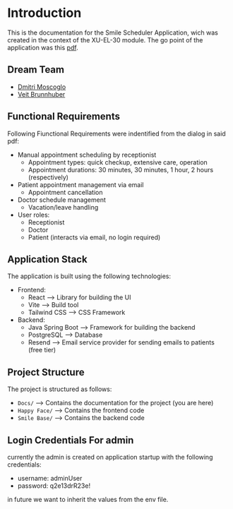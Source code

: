 #  Introduction

This is the documentation for the Smile Scheduler Application, wich was created in the context of the XU-EL-30 module. 
The go point of the application was this [pdf](files/EL30%20-%20Project.pdf).

## Dream Team

* [Dmitri Moscoglo](https://github.com/DimiM99)
* [Veit Brunnhuber](https://github.com/AV3NII)

## Functional Requirements

Following Fiunctional Requirements were indentified from the dialog in said pdf:

* Manual appointment scheduling by receptionist
    * Appointment types: quick checkup, extensive care, operation
    * Appointment durations: 30 minutes, 30 minutes, 1 hour, 2 hours (respectively)
* Patient appointment management via email
    * Appointment cancellation
* Doctor schedule management
    * Vacation/leave handling
* User roles:
    * Receptionist
	* Doctor
	* Patient (interacts via email, no login required)

## Application Stack

The application is built using the following technologies:

* Frontend:
    * React --> Library for building the UI
    * Vite --> Build tool
    * Tailwind CSS --> CSS Framework
* Backend:
    * Java Spring Boot --> Framework for building the backend
    * PostgreSQL --> Database
    * Resend --> Email service provider for sending emails to patients (free tier)

## Project Structure

The project is structured as follows:

* `Docs/` --> Contains the documentation for the project (you are here)
* `Happy Face/` --> Contains the frontend code
* `Smile Base/` --> Contains the backend code

## Login Credentials For admin

currently the admin is created on application startup with the following credentials:

- username: adminUser
- password: q2e13drR23e!

in future we want to inherit the values from the env file.